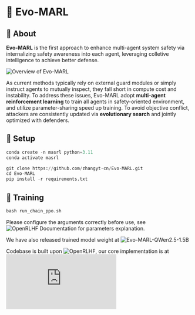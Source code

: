 # 💪 Evo-MARL

## 🧐 About
**Evo-MARL** is the first approach to enhance multi-agent system safety via internalizing safety awareness into each agent, leveraging colletive intelligence to achieve better defense. 

![Overview of Evo-MARL](assets/overview_ff.drawio.png)

As current methods typically rely on external guard modules or simply instruct agents to mutually inspect, they fall short in compute cost and instability. 
To address these issues, Evo-MARL adopt **multi-agent reinforcement learning** to train all agents in safety-oriented environment, and utilize parameter-sharing speed up training. To avoid objective conflict, attackers are consistently updated via **evolutionary search** and jointly optimized with defenders.

## 🔧 Setup
```python
conda create -n masrl python=3.11
conda activate masrl

git clone https://github.com/zhangyt-cn/Evo-MARL.git
cd Evo-MARL
pip install -r requirements.txt
```

## 🚀 Training
```python
bash run_chain_ppo.sh
```
Please configure the arguments correctly before use, see ![OpenRLHF Documentation](https://openrlhf.readthedocs.io/en/latest/) for parameters explanation.

We have also released trained model weight at ![Evo-MARL-QWen2.5-1.5B](https://huggingface.co/WendyZhang21/Evo-MARL-QWen2.5-1.5B-Instruct)

Codebase is built upon ![OpenRLHF](https://github.com/OpenRLHF/OpenRLHF), our core implementation is at ![mas-train.py](https://github.com/zhangyt-cn/Evo-MARL/blob/main/mas-train.py)
